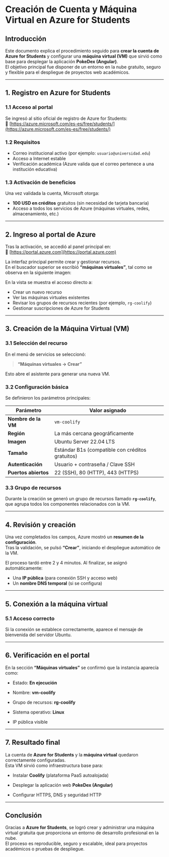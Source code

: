 ﻿#  Creación de Cuenta y Máquina Virtual en Azure for Students

## Introducción
Este documento explica el procedimiento seguido para **crear la cuenta de Azure for Students** y configurar una **máquina virtual (VM)** que sirvió como base para desplegar la aplicación **PokeDex (Angular)**.  
El objetivo principal fue disponer de un entorno en la nube gratuito, seguro y flexible para el despliegue de proyectos web académicos.

---

## 1. Registro en Azure for Students

### 1.1 Acceso al portal
Se ingresó al sitio oficial de registro de Azure for Students:  
🔗 [https://azure.microsoft.com/es-es/free/students/](https://azure.microsoft.com/es-es/free/students/)

### 1.2 Requisitos
- Correo institucional activo (por ejemplo: `usuario@universidad.edu`)  
- Acceso a Internet estable  
- Verificación académica (Azure valida que el correo pertenece a una institución educativa)

### 1.3 Activación de beneficios
Una vez validada la cuenta, Microsoft otorga:
- **100 USD en créditos** gratuitos (sin necesidad de tarjeta bancaria)  
- Acceso a todos los servicios de Azure (máquinas virtuales, redes, almacenamiento, etc.)  

---

## 2. Ingreso al portal de Azure

Tras la activación, se accedió al panel principal en:  
🔗 [https://portal.azure.com](https://portal.azure.com)

La interfaz principal permite crear y gestionar recursos.  
En el buscador superior se escribió **“máquinas virtuales”**, tal como se observa en la siguiente imagen:



En la vista se muestra el acceso directo a:
- Crear un nuevo recurso  
- Ver las máquinas virtuales existentes  
- Revisar los grupos de recursos recientes (por ejemplo, `rg-coolify`)  
- Gestionar suscripciones de Azure for Students  

---

## 3. Creación de la Máquina Virtual (VM)

### 3.1 Selección del recurso
En el menú de servicios se seleccionó:
> **“Máquinas virtuales → Crear”**

Esto abre el asistente para generar una nueva VM.

### 3.2 Configuración básica
Se definieron los parámetros principales:

| Parámetro | Valor asignado |
|------------|----------------|
| **Nombre de la VM** | `vm-coolify` |
| **Región** | La más cercana geográficamente |
| **Imagen** | Ubuntu Server 22.04 LTS |
| **Tamaño** | Estándar B1s (compatible con créditos gratuitos) |
| **Autenticación** | Usuario + contraseña / Clave SSH |
| **Puertos abiertos** | 22 (SSH), 80 (HTTP), 443 (HTTPS) |

### 3.3 Grupo de recursos
Durante la creación se generó un grupo de recursos llamado **`rg-coolify`**, que agrupa todos los componentes relacionados con la VM.

---

## 4. Revisión y creación

Una vez completados los campos, Azure mostró un **resumen de la configuración**.  
Tras la validación, se pulsó **“Crear”**, iniciando el despliegue automático de la VM.

El proceso tardó entre 2 y 4 minutos. Al finalizar, se asignó automáticamente:
- Una **IP pública** (para conexión SSH y acceso web)
- Un **nombre DNS temporal** (si se configura)

---

## 5. Conexión a la máquina virtual

### 5.1 Acceso correcto

Si la conexión se establece correctamente, aparece el mensaje de bienvenida del servidor Ubuntu.

----------

## 6. Verificación en el portal

En la sección **“Máquinas virtuales”** se confirmó que la instancia aparecía como:

-   Estado: **En ejecución**
    
-   Nombre: **vm-coolify**
    
-   Grupo de recursos: **rg-coolify**
    
-   Sistema operativo: **Linux**
    
-   IP pública visible
    

----------

## 7. Resultado final

La cuenta de **Azure for Students** y la **máquina virtual** quedaron correctamente configuradas.  
Esta VM sirvió como infraestructura base para:

-   Instalar **Coolify** (plataforma PaaS autoalojada)
    
-   Desplegar la aplicación web **PokeDex (Angular)**
    
-   Configurar HTTPS, DNS y seguridad HTTP
    

----------

## Conclusión

Gracias a **Azure for Students**, se logró crear y administrar una máquina virtual gratuita que proporciona un entorno de desarrollo profesional en la nube.  
El proceso es reproducible, seguro y escalable, ideal para proyectos académicos o pruebas de despliegue.

    



